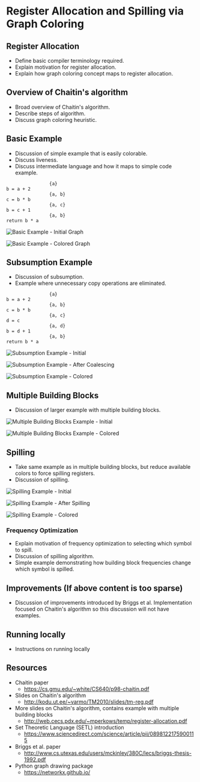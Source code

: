 # Register Allocation and Spilling via Graph Coloring

## Register Allocation
* Define basic compiler terminology required.
* Explain motivation for register allocation.
* Explain how graph coloring concept maps to register allocation.

## Overview of Chaitin's algorithm
* Broad overview of Chaitin's algorithm. 
* Describe steps of algorithm.
* Discuss graph coloring heuristic.

## Basic Example
* Discussion of simple example that is easily colorable.
* Discuss liveness.
* Discuss intermediate language and how it maps to simple code example.

```
                {a}
b = a + 2
                {a, b}
c = b * b
                {a, c}
b = c + 1
                {a, b}
return b * a
```

![Basic Example - Initial Graph](images/basic-example-initial.png)

![Basic Example - Colored Graph](images/basic-example-colored.png)

## Subsumption Example
* Discussion of subsumption.
* Example where unnecessary copy operations are eliminated.

```
                {a}
b = a + 2
                {a, b}
c = b * b
                {a, c}
d = c
                {a, d}
b = d + 1
                {a, b}
return b * a
```

![Subsumption Example - Initial](images/subsumption-example-initial.png)

![Subsumption Example - After Coalescing](images/subsumption-example-after-coalescing.png)

![Subsumption Example - Colored](images/subsumption-example-colored.png)

## Multiple Building Blocks
* Discussion of larger example with multiple building blocks.

![Multiple Building Blocks Example - Initial](images/multiple-building-blocks-example-initial.png)

![Multiple Building Blocks Example - Colored](images/multiple-building-blocks-example-colored.png)

## Spilling
* Take same example as in multiple building blocks, but reduce available colors to force spilling registers.
* Discussion of spilling.

![Spilling Example - Initial](images/spilling-example-initial.png)

![Spilling Example - After Spilling](images/spilling-example-after-spilling.png)

![Spilling Example - Colored](images/spilling-example-colored.png)

### Frequency Optimization
* Explain motivation of frequency optimization to selecting which symbol to spill.
* Discussion of spilling algorithm.
* Simple example demonstrating how building block frequencies change which symbol is spilled.

## Improvements (__If above content is too sparse__)
* Discussion of improvements introduced by Briggs et al. Implementation focused on Chaitin's algorithm so this discussion will not have examples.

## Running locally
* Instructions on running locally

## Resources
* Chaitin paper
  * https://cs.gmu.edu/~white/CS640/p98-chaitin.pdf
* Slides on Chaitin's algorithm
  * http://kodu.ut.ee/~varmo/TM2010/slides/tm-reg.pdf
* More slides on Chaitin's algorithm, contains example with multiple building blocks
  * http://web.cecs.pdx.edu/~mperkows/temp/register-allocation.pdf
* Set Theoretic Language (SETL) introduction
  * https://www.sciencedirect.com/science/article/pii/0898122175900115
* Briggs et al. paper
  * http://www.cs.utexas.edu/users/mckinley/380C/lecs/briggs-thesis-1992.pdf
* Python graph drawing package
  * https://networkx.github.io/
